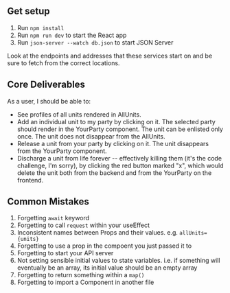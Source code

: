 ## Get setup
1. Run `npm install`
2. Run `npm run dev` to start the React app
3. Run `json-server --watch db.json` to start JSON Server

Look at the endpoints and addresses that these services start on and be sure to fetch from the correct locations.

## Core Deliverables
As a user, I should be able to:

- See profiles of all units rendered in AllUnits.
- Add an individual unit to my party by clicking on it. The selected party should render in the YourParty component. The unit can be enlisted only once. The unit does not disappear from the AllUnits.
- Release a unit from your party by clicking on it. The unit disappears from the YourParty component.
- Discharge a unit from life forever -- effectively killing them (it's the code challenge, I'm sorry), by clicking the red button marked "x", which would delete the unit both from the backend and from the YourParty on the frontend.

## Common Mistakes
1. Forgetting `await` keyword
2. Forgetting to call `request` within your useEffect
3. Inconsistent names between Props and their values. e.g. `allUnits={units}`
4. Forgetting to use a prop in the compoent you just passed it to
5. Forgetting to start your API server
6. Not setting sensible initial values to state variables. i.e. if something will eventually be an array, its initial value should be an empty array
7. Forgetting to return something within a `map()`
8. Forgetting to import a Component in another file